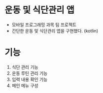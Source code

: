 # 운동 및 식단관리 앱 
- 모바일 프로그래밍 과목 팀 프로젝트
- 간단한 운동 및 식단관리 앱을 구현했다. (kotlin)


# 기능
1. 식단 관리 기능
2. 운동 루틴 관리 기능
3. 입력 내용 확인 기능
4. 메인 메뉴 구성
